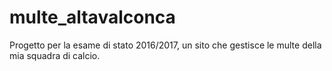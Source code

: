 # multe_altavalconca
Progetto per la esame di stato 2016/2017, un sito che gestisce le multe della mia squadra di calcio.

